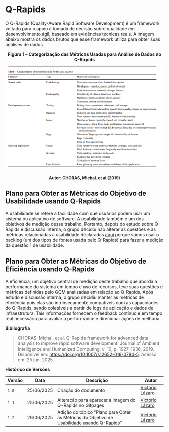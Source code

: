 # Q-Rapids

O Q-Rapids (Quality-Aware Rapid Software Development) é um framework voltado para o apoio à tomada de decisão sobre qualidade em desenvolvimento ágil, baseado em evidências técnicas reais. A imagem abaixo mostra os dados brutos que esse framework utiliza para obter suas análises de dados.

<center>

<a id="fig2">**Figura 1 – Categorização das Métricas Usadas para Análise de Dados no Q-Rapids**</a>

<img src="https://raw.githubusercontent.com/FCTE-Qualidade-de-Software-1/2025-1-T02-RADIA-PERLMAN/refs/heads/main/gitpages/docs/assets/tabela_metricas_qrapids.png">

<font size="2"><p style="text-align: center"><b>Autor: CHORAS, Michal. et al (2019)</b></p></font>

</center>

## Plano para Obter as Métricas do Objetivo de Usabilidade usando Q-Rapids

A usabilidade se refere a facilidade com que usuários podem usar um sistema ou aplicativo de software. A usabilidade também é um dos objetivos de medição desse trabalho. Portanto, depois do estudo sobre Q-Rapids e discussão interna, o grupo decidiu não alterar as questões e as métricas relacionadas a usabilidade declaradas [aqui](../03-gqm/abstraction.md#abstraction-sheet-do-objetivo-de-medição-1) porque vamos usar o backlog (um dos tipos de fontes usada pelo Q-Rapids) para fazer a medição da questão 1 de usabilidade.

## Plano para Obter as Métricas do Objetivo de Eficiência usando Q-Rapids

A eficiência, um objetivo central de medição deste trabalho que aborda a performance do sistema em tempo e uso de recursos, teve suas questões e métricas definidas pelo GQM analisadas em relação ao Q-Rapids. Após estudo e discussão interna, o grupo decidiu manter as métricas de eficiência pois elas são intrinsecamente compatíveis com as capacidades do Q-Rapids, sendo coletáveis a partir de logs de aplicação e dados de infraestrutura. Tais informações fornecem o feedback contínuo e em tempo real necessário para avaliar a performance e direcionar ações de melhoria.

**Bibliografia**

> CHORAS, Michal. et al. Q-Rapids framework for advanced data analysis to improve rapid software development. Journal of Ambient Intelligence and Humanized Computing, v. 10, p. 1927–1936, 2019. Disponível em: https://doi.org/10.1007/s12652-018-0784-5. Acesso em: 25 jun. 2025. 
>

**Histórico de Versões**

| **Versão** | **Data**     | **Descrição**                     | **Autor**                                     |
|------------|--------------|-----------------------------------|-----------------------------------------------|
| `1.0`      | 25/06/2025   | Criação do documento  | [Victório Lázaro](https://github.com/Victor-oss) |
| `1.1`      | 25/06/2025   | Alteração para aparecer a imagem do Q-Rapids no Gitpages | [Victório Lázaro](https://github.com/Victor-oss) |
| `1.2`      | 29/06/2025   | Adição do tópico "Plano para Obter as Métricas do Objetivo de Usabilidade usando Q-Rapids" | [Victório Lázaro](https://github.com/Victor-oss) |
